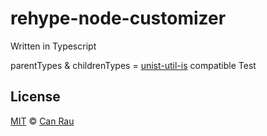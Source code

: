 # rehype-node-customizer

Written in Typescript

parentTypes & childrenTypes = [unist-util-is](https://github.com/syntax-tree/unist-util-is) compatible Test

## License

[MIT](/license) © [Can Rau](https://www.canrau.com)

